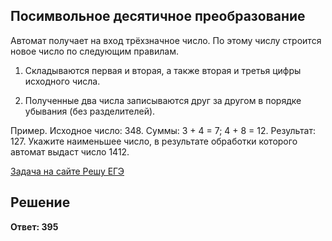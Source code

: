 ## Посимвольное десятичное преобразование

Автомат получает на вход трёхзначное число. По этому числу строится новое число по следующим правилам.

1. Складываются первая и вторая, а также вторая и третья цифры исходного числа.

2. Полученные два числа записываются друг за другом в порядке убывания (без разделителей).

Пример. Исходное число: 348. Суммы: 3 + 4 = 7; 4 + 8 = 12. Результат: 127. Укажите наименьшее число, в результате обработки которого автомат выдаст число 1412.

[Задача на сайте Решу ЕГЭ](https://inf-ege.sdamgia.ru/problem?id=7663)

## Решение

**Ответ: 395**